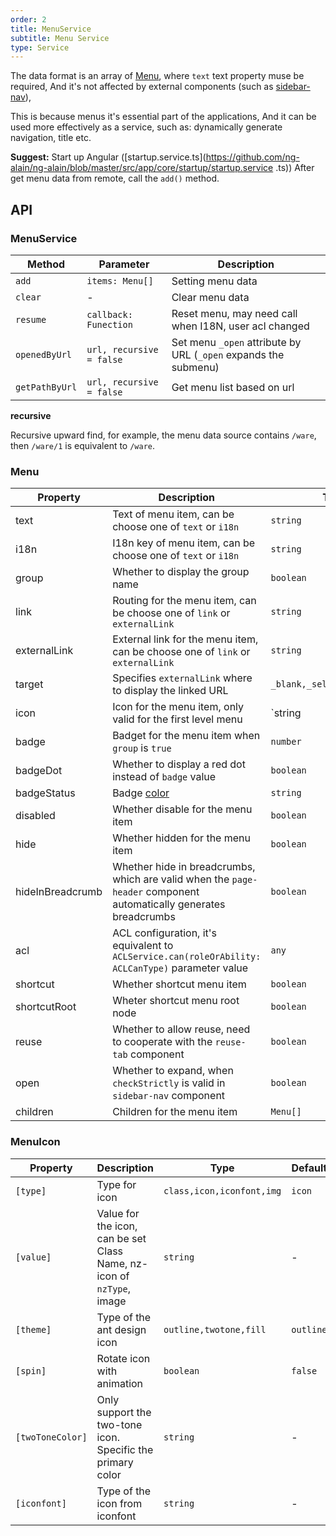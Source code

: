 ```yaml
---
order: 2
title: MenuService
subtitle: Menu Service
type: Service
---
```


The data format is an array of [Menu](https://github.com/ng-alain/delon/blob/master/packages/theme/src/services/menu/interface.ts), where `text` text property muse be required, And it's not affected by external components (such as [sidebar-nav](/components/sidebar-nav)),

This is because menus it's essential part of the applications, And it can be used more effectively as a service, such as: dynamically generate navigation, title etc.

**Suggest:** Start up Angular ([startup.service.ts](https://github.com/ng-alain/ng-alain/blob/master/src/app/core/startup/startup.service .ts)) After get menu data from remote, call the `add()` method.

## API

### MenuService

| Method | Parameter | Description |
| ----- | --- | ---- |
| `add` | `items: Menu[]` | Setting menu data |
| `clear` | - | Clear menu data |
| `resume` | `callback: Funection` | Reset menu, may need call when I18N, user acl changed |
| `openedByUrl` | `url, recursive = false` | Set menu `_open` attribute by URL (`_open` expands the submenu) |
| `getPathByUrl` | `url, recursive = false` | Get menu list based on url |

**recursive**

Recursive upward find, for example, the menu data source contains `/ware`, then `/ware/1` is equivalent to `/ware`.

### Menu

Property | Description  | Type  | Default
----|------|-----|------
text | Text of menu item, can be choose one of `text` or `i18n` | `string` | -
i18n | I18n key of menu item, can be choose one of `text` or `i18n` | `string` | -
group | Whether to display the group name | `boolean` | `true`
link | Routing for the menu item, can be choose one of `link` or `externalLink` | `string` | -
externalLink | External link for the menu item, can be choose one of `link` or `externalLink` | `string` | -
target | Specifies `externalLink` where to display the linked URL | `_blank,_self,_parent,_top` | -
icon | Icon for the menu item, only valid for the first level menu | `string | MenuIcon` | -
badge | Badget for the menu item when `group` is `true` | `number` | -
badgeDot | Whether to display a red dot instead of `badge` value | `boolean` | -
badgeStatus | Badge [color](https://ng.ant.design/components/badge/en#nz-badge) | `string` | -
disabled | Whether disable for the menu item | `boolean` | `false`
hide | Whether hidden for the menu item | `boolean` | `false`
hideInBreadcrumb | Whether hide in breadcrumbs, which are valid when the `page-header` component automatically generates breadcrumbs | `boolean` | -
acl | ACL configuration, it's equivalent to `ACLService.can(roleOrAbility: ACLCanType)` parameter value | `any` | -
shortcut | Whether shortcut menu item | `boolean` | -
shortcutRoot | Wheter shortcut menu root node | `boolean` | -
reuse | Whether to allow reuse, need to cooperate with the `reuse-tab` component | `boolean` | -
open | Whether to expand, when `checkStrictly` is valid in `sidebar-nav` component | `boolean` | -
children | Children for the menu item | `Menu[]` | -

### MenuIcon

Property | Description  | Type  | Default
----|------|-----|------
`[type]` | Type for icon | `class,icon,iconfont,img` | `icon`
`[value]` | Value for the icon, can be set Class Name, nz-icon of `nzType`, image | `string` | -
`[theme]` | Type of the ant design icon | `outline,twotone,fill` | `outline`
`[spin]` | Rotate icon with animation | `boolean` | `false`
`[twoToneColor]` | Only support the two-tone icon. Specific the primary color | `string` | -
`[iconfont]` | Type of the icon from iconfont | `string` | -
